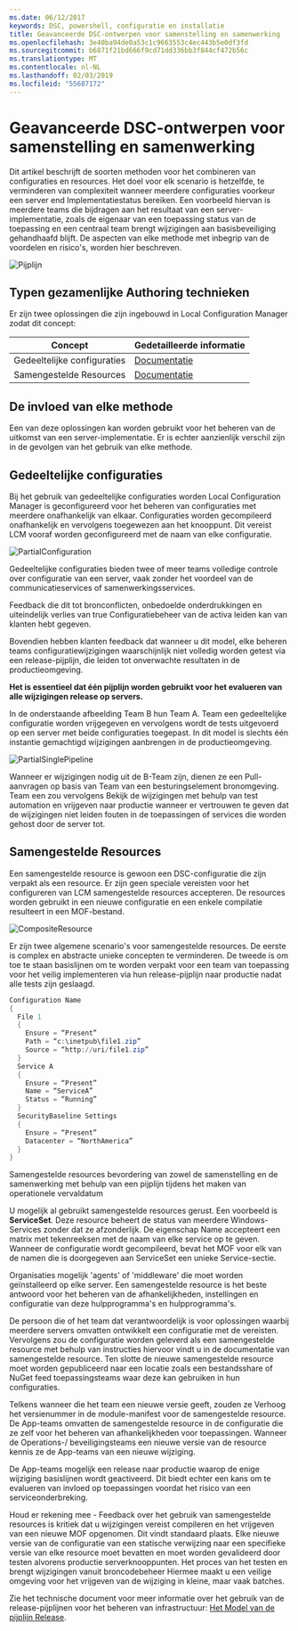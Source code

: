```yaml
---
ms.date: 06/12/2017
keywords: DSC, powershell, configuratie en installatie
title: Geavanceerde DSC-ontwerpen voor samenstelling en samenwerking
ms.openlocfilehash: 3e40ba94de0a53c1c9663553c4ec443b5e0df3fd
ms.sourcegitcommit: b6871f21bd666f9cd71dd336bb3f844cf472b56c
ms.translationtype: MT
ms.contentlocale: nl-NL
ms.lasthandoff: 02/03/2019
ms.locfileid: "55687172"
---
```

# <a name="advanced-dsc-authoring-for-composition-and-collaboration"></a>Geavanceerde DSC-ontwerpen voor samenstelling en samenwerking

Dit artikel beschrijft de soorten methoden voor het combineren van configuraties en resources.
Het doel voor elk scenario is hetzelfde, te verminderen van complexiteit wanneer meerdere configuraties voorkeur een server end Implementatiestatus bereiken.
Een voorbeeld hiervan is meerdere teams die bijdragen aan het resultaat van een server-implementatie, zoals de eigenaar van een toepassing status van de toepassing en een centraal team brengt wijzigingen aan basisbeveiliging gehandhaafd blijft.
De aspecten van elke methode met inbegrip van de voordelen en risico's, worden hier beschreven.

![Pijplijn](../images/Pipeline.jpg)

## <a name="types-of-collaborative-authoring-techniques"></a>Typen gezamenlijke Authoring technieken

Er zijn twee oplossingen die zijn ingebouwd in Local Configuration Manager zodat dit concept:

| Concept | Gedetailleerde informatie
|-|-
| Gedeeltelijke configuraties | [Documentatie](../pull-server/partialConfigs.md)
| Samengestelde Resources | [Documentatie](../resources/authoringResourceComposite.md)

## <a name="understanding-the-impact-of-each-approach"></a>De invloed van elke methode

Een van deze oplossingen kan worden gebruikt voor het beheren van de uitkomst van een server-implementatie.
Er is echter aanzienlijk verschil zijn in de gevolgen van het gebruik van elke methode.

## <a name="partial-configurations"></a>Gedeeltelijke configuraties

Bij het gebruik van gedeeltelijke configuraties worden Local Configuration Manager is geconfigureerd voor het beheren van configuraties met meerdere onafhankelijk van elkaar.
Configuraties worden gecompileerd onafhankelijk en vervolgens toegewezen aan het knooppunt.
Dit vereist LCM vooraf worden geconfigureerd met de naam van elke configuratie.

![PartialConfiguration](../images/PartialConfiguration.jpg)

Gedeeltelijke configuraties bieden twee of meer teams volledige controle over configuratie van een server, vaak zonder het voordeel van de communicatieservices of samenwerkingsservices.

Feedback die dit tot bronconflicten, onbedoelde onderdrukkingen en uiteindelijk verlies van true Configuratiebeheer van de activa leiden kan van klanten hebt gegeven.

Bovendien hebben klanten feedback dat wanneer u dit model, elke beheren teams configuratiewijzigingen waarschijnlijk niet volledig worden getest via een release-pijplijn, die leiden tot onverwachte resultaten in de productieomgeving.

**Het is essentieel dat één pijplijn worden gebruikt voor het evalueren van alle wijzigingen release op servers.**

In de onderstaande afbeelding Team B hun Team A. Team een gedeeltelijke configuratie worden vrijgegeven en vervolgens wordt de tests uitgevoerd op een server met beide configuraties toegepast.
In dit model is slechts één instantie gemachtigd wijzigingen aanbrengen in de productieomgeving.

![PartialSinglePipeline](../images/PartialSinglePipeline.jpg)

Wanneer er wijzigingen nodig uit de B-Team zijn, dienen ze een Pull-aanvragen op basis van Team van een besturingselement bronomgeving.
Team een zou vervolgens Bekijk de wijzigingen met behulp van test automation en vrijgeven naar productie wanneer er vertrouwen te geven dat de wijzigingen niet leiden fouten in de toepassingen of services die worden gehost door de server tot.

## <a name="composite-resources"></a>Samengestelde Resources

Een samengestelde resource is gewoon een DSC-configuratie die zijn verpakt als een resource.
Er zijn geen speciale vereisten voor het configureren van LCM samengestelde resources accepteren.
De resources worden gebruikt in een nieuwe configuratie en een enkele compilatie resulteert in een MOF-bestand.

![CompositeResource](../images/CompositeResource.jpg)

Er zijn twee algemene scenario's voor samengestelde resources.
De eerste is complex en abstracte unieke concepten te verminderen.
De tweede is om toe te staan basislijnen om te worden verpakt voor een team van toepassing voor het veilig implementeren via hun release-pijplijn naar productie nadat alle tests zijn geslaagd.

```PowerShell
Configuration Name
{
  File 1
  {
    Ensure = “Present”
    Path = “c:\inetpub\file1.zip”
    Source = “http://uri/file1.zip”
  }
  Service A
  {
    Ensure = “Present”
    Name = “ServiceA”
    Status = “Running”
  }
  SecurityBaseline Settings
  {
    Ensure = “Present”
    Datacenter = “NorthAmerica”
  }
}
```

Samengestelde resources bevordering van zowel de samenstelling en de samenwerking met behulp van een pijplijn tijdens het maken van operationele vervaldatum

U mogelijk al gebruikt samengestelde resources gerust.
Een voorbeeld is **ServiceSet**.
Deze resource beheert de status van meerdere Windows-Services zonder dat ze afzonderlijk.
De eigenschap Name accepteert een matrix met tekenreeksen met de naam van elke service op te geven.
Wanneer de configuratie wordt gecompileerd, bevat het MOF voor elk van de namen die is doorgegeven aan ServiceSet een unieke Service-sectie.

Organisaties mogelijk 'agents' of 'middleware' die moet worden geïnstalleerd op elke server.
Een samengestelde resource is het beste antwoord voor het beheren van de afhankelijkheden, instellingen en configuratie van deze hulpprogramma's en hulpprogramma's.

De persoon die of het team dat verantwoordelijk is voor oplossingen waarbij meerdere servers omvatten ontwikkelt een configuratie met de vereisten.
Vervolgens zou de configuratie worden geleverd als een samengestelde resource met behulp van instructies hiervoor vindt u in de documentatie van samengestelde resource.
Ten slotte de nieuwe samengestelde resource moet worden gepubliceerd naar een locatie zoals een bestandsshare of NuGet feed toepassingsteams waar deze kan gebruiken in hun configuraties.

Telkens wanneer die het team een nieuwe versie geeft, zouden ze Verhoog het versienummer in de module-manifest voor de samengestelde resource.
De App-teams omvatten de samengestelde resource in de configuratie die ze zelf voor het beheren van afhankelijkheden voor toepassingen.
Wanneer de Operations-/ beveiligingsteams een nieuwe versie van de resource kennis ze de App-teams van een nieuwe wijziging.

De App-teams mogelijk een release naar productie waarop de enige wijziging basislijnen wordt geactiveerd.
Dit biedt echter een kans om te evalueren van invloed op toepassingen voordat het risico van een serviceonderbreking.

Houd er rekening mee - Feedback over het gebruik van samengestelde resources is kritiek dat u wijzigingen vereist compileren en het vrijgeven van een nieuwe MOF opgenomen.
Dit vindt standaard plaats.
Elke nieuwe versie van de configuratie van een statische verwijzing naar een specifieke versie van elke resource moet bevatten en moet worden gevalideerd door testen alvorens productie serverknooppunten.
Het proces van het testen en brengt wijzigingen vanuit broncodebeheer Hiermee maakt u een veilige omgeving voor het vrijgeven van de wijziging in kleine, maar vaak batches.

Zie het technische document voor meer informatie over het gebruik van de release-pijplijnen voor het beheren van infrastructuur: [Het Model van de pijplijn Release](../further-reading/whitepapers.md).
